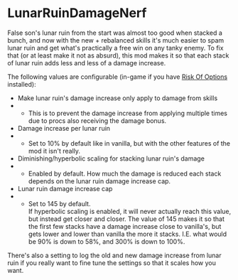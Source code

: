 # LunarRuinDamageNerf

False son's lunar ruin from the start was almost too good when stacked a bunch, and now with the new + rebalanced skills it's much easier to spam lunar ruin and get what's practically a free win on any tanky enemy. To fix that (or at least make it not as absurd), this mod makes it so that each stack of lunar ruin adds less and less of a damage increase.

The following values are configurable (in-game if you have [Risk Of Options](https://thunderstore.io/package/Rune580/Risk_Of_Options/) installed):
- Make lunar ruin's damage increase only apply to damage from skills
- - This is to prevent the damage increase from applying multiple times due to procs also receiving the damage bonus.
- Damage increase per lunar ruin
- - Set to 10% by default like in vanilla, but with the other features of the mod it isn't really.
- Diminishing/hyperbolic scaling for stacking lunar ruin's damage
- - Enabled by default. How much the damage is reduced each stack depends on the lunar ruin damage increase cap.
- Lunar ruin damage increase cap
- - Set to 145 by default. <br> If hyperbolic scaling is enabled, it will never actually reach this value, but instead get closer and closer. The value of 145 makes it so that the first few stacks have a damage increase close to vanilla's, but gets lower and lower than vanilla the more it stacks. I.E. what would be 90% is down to 58%, and 300% is down to 100%.

There's also a setting to log the old and new damage increase from lunar ruin if you really want to fine tune the settings so that it scales how you want.